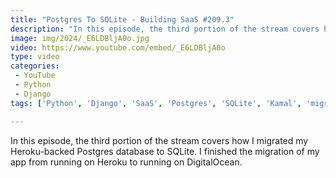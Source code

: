 ```yaml
---
title: "Postgres To SQLite - Building SaaS #209.3"
description: "In this episode, the third portion of the stream covers how I migrated my Heroku-backed Postgres database to SQLite. I finished the migration of my app from running on Heroku to running on DigitalOcean."
image: img/2024/_E6LDBljA0o.jpg
video: https://www.youtube.com/embed/_E6LDBljA0o
type: video
categories:
 - YouTube
 - Python
 - Django
tags: ['Python', 'Django', 'SaaS', 'Postgres', 'SQLite', 'Kamal', 'migration']

---
```


In this episode, the third portion of the stream covers how I migrated my Heroku-backed Postgres database to SQLite. I finished the migration of my app from running on Heroku to running on DigitalOcean.
